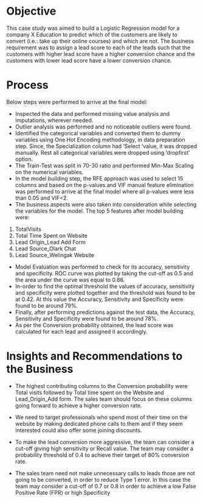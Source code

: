 # Objective

This case study was aimed to build a Logistic Regression model for a company X Education to
predict which of the customers are likely to convert (i.e.: take up their online courses) and which
are not. The business requirement was to assign a lead score to each of the leads such that the
customers with higher lead score have a higher conversion chance and the customers with lower
lead score have a lower conversion chance.

# Process

Below steps were performed to arrive at the final model:

- Inspected the data and performed missing value analysis and imputations, wherever
needed.
- Outlier analysis was performed and no noticeable outliers were found.
- Identified the categorical variables and converted them to dummy variables using One
Hot Encoding methodology, in data preparation step. Since, the Specialization column
had ‘Select ‘value, it was dropped manually. Rest all categorical variables were dropped
using ‘dropfirst’ option.
- The Train-Test was split in 70-30 ratio and performed Min-Max Scaling on the numerical
variables.
- In the model building step, the RFE approach was used to select 15 columns and based
on the p-values and VIF manual feature elimination was performed to arrive at the final
model where all p-values were less than 0.05 and VIF<2.
- The business aspects were also taken into consideration while selecting the variables for
the model. The top 5 features after model building were:

1. TotalVisits
2. Total Time Spent on Website
3. Lead Origin_Lead Add Form
4. Lead Source_Olark Chat
5. Lead Source_Welingak Website
    
- Model Evaluation was performed to check for its accuracy, sensitivity and specificity.
ROC curve was plotted by taking the cut-off as 0.5 and the area under the curve was
equal to 0.86.
- In-order to find the optimal threshold the values of accuracy, sensitivity and specificity
were plotted together and the threshold was found to be at 0.42. At this value the
Accuracy, Sensitivity and Specificity were found to be around 79%.
- Finally, after performing predictions against the test data, the Accuracy, Sensitivity and
Specificity were found to be around 78%.
- As per the Conversion probability obtained, the lead score was calculated for each lead
and assigned it accordingly.

# Insights and Recommendations to the Business

- The highest contributing columns to the Conversion probability were Total visits
followed by Total time spent on the Website and Lead_Origin_Add form. The sales
team should focus on these columns going forward to achieve a higher conversion rate.

- We need to target professionals who spend most of their time on the website by making
dedicated phone calls to them and if they seem interested could also offer some joining
discounts.

- To make the lead conversion more aggressive, the team can consider a cut-off giving
high sensitivity or Recall value. The team may consider a probability threshold of 0.4 to
achieve their target of 80% conversion rate.

- The sales team need not make unnecessary calls to leads those are not going to be
converted, in order to reduce Type 1 error. In this case the team may consider a cut-off
of 0.7 or 0.8 in order to achieve a low False Positive Rate (FPR) or high Specificity
